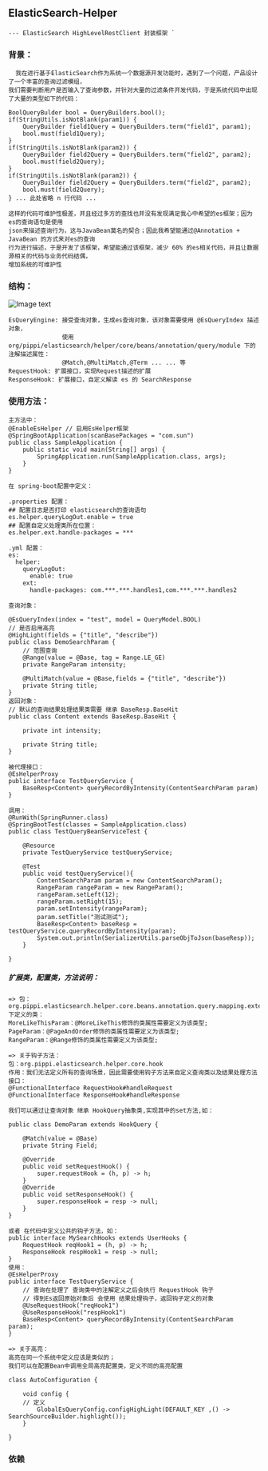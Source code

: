 ## ElasticSearch-Helper 
    --- ElasticSearch HighLevelRestClient 封装框架 `

### 背景：
```
  我在进行基于ElasticSearch作为系统一个数据源开发功能时，遇到了一个问题，产品设计了一个丰富的查询过滤模组，
我们需要判断用户是否输入了查询参数，并针对大量的过滤条件开发代码，于是系统代码中出现了大量的类型如下的代码：
```

    BoolQueryBulder bool = QueryBuilders.bool();
    if(StringUtils.isNotBlank(param1)) {
        QueryBuilder field1Query = QueryBuilders.term("field1", param1);
        bool.must(field1Query);
    }
    if(StringUtils.isNotBlank(param2)) {
        QueryBuilder field2Query = QueryBuilders.term("field2", param2);
        bool.must(field2Query);
    }
    if(StringUtils.isNotBlank(param2)) {
        QueryBuilder field2Query = QueryBuilders.term("field2", param2);
        bool.must(field2Query);
    } ... 此处省略 n 行代码 ...

```
这样的代码可维护性极差，并且经过多方的查找也并没有发现满足我心中希望的es框架；因为es的查询语句是使用
json来描述查询行为，这与JavaBean莫名的契合；因此我希望能通过@Annotation + JavaBean 的方式来对es的查询
行为进行描述，于是开发了该框架，希望能通过该框架，减少 60% 的es相关代码，并且让数据源相关的代码与业务代码结偶，
增加系统的可维护性
```
### 结构：
![Image text](https://gitee.com/JohenTeng/elasticsearch-helper/raw/develop/.doc/image/es-helper.png)
```
EsQueryEngine: 接受查询对象，生成es查询对象，该对象需要使用 @EsQueryIndex 描述对象，
               使用 org/pippi/elasticsearch/helper/core/beans/annotation/query/module 下的注解描述属性：
               @Match,@MultiMatch,@Term ... ... 等
RequestHook: 扩展接口，实现Request描述的扩展
ResponseHook: 扩展接口，自定义解读 es 的 SearchResponse

```

### 使用方法：
```
主方法中：
@EnableEsHelper // 启用EsHelper框架 
@SpringBootApplication(scanBasePackages = "com.sun")
public class SampleApplication {
    public static void main(String[] args) {
        SpringApplication.run(SampleApplication.class, args);
    }
}

```
```
在 spring-boot配置中定义：

.properties 配置：
## 配置日志是否打印 elasticsearch的查询语句
es.helper.queryLogOut.enable = true 
## 配置自定义处理类所在位置：
es.helper.ext.handle-packages = *** 

.yml 配置：
es:
  helper:
    queryLogOut:
      enable: true
    ext:
      handle-packages: com.***.***.handles1,com.***.***.handles2 
```
```
查询对象：

@EsQueryIndex(index = "test", model = QueryModel.BOOL)
// 是否启用高亮
@HighLight(fields = {"title", "describe"}) 
public class DemoSearchParam {
    // 范围查询
    @Range(value = @Base, tag = Range.LE_GE)
    private RangeParam intensity;
    
    @MultiMatch(value = @Base,fields = {"title", "describe"})
    private String title;
}
返回对象：
// 默认的查询结果处理结果类需要 继承 BaseResp.BaseHit
public class Content extends BaseResp.BaseHit {

    private int intensity;

    private String title;
}

被代理接口：
@EsHelperProxy
public interface TestQueryService {
    BaseResp<Content> queryRecordByIntensity(ContentSearchParam param)
}

调用：
@RunWith(SpringRunner.class)
@SpringBootTest(classes = SampleApplication.class)
public class TestQueryBeanServiceTest {

    @Resource
    private TestQueryService testQueryService;

    @Test
    public void testQueryService(){
        ContentSearchParam param = new ContentSearchParam();
        RangeParam rangeParam = new RangeParam();
        rangeParam.setLeft(12);
        rangeParam.setRight(15);
        param.setIntensity(rangeParam);
        param.setTitle("测试测试");
        BaseResp<Content> baseResp = testQueryService.queryRecordByIntensity(param);
        System.out.println(SerializerUtils.parseObjToJson(baseResp));
    }

}

```
##### 扩展类，配置类，方法说明：
```
=> 包：org.pippi.elasticsearch.helper.core.beans.annotation.query.mapping.extend下定义的类：
MoreLikeThisParam：@MoreLikeThis修饰的类属性需要定义为该类型;
PageParam：@PageAndOrder修饰的类属性需要定义为该类型;
RangeParam：@Range修饰的类属性需要定义为该类型;

=> 关于钩子方法：
包：org.pippi.elasticsearch.helper.core.hook
作用：我们无法定义所有的查询场景，因此需要使用钩子方法来自定义查询类以及结果处理方法
接口：
@FunctionalInterface RequestHook#handleRequest
@FunctionalInterface ResponseHook#handleResponse

我们可以通过让查询对象 继承 HookQuery抽象类,实现其中的set方法,如：

public class DemoParam extends HookQuery {
    
    @Match(value = @Base)
    private String Field;
    
    @Override
    public void setRequestHook() {
        super.requestHook = (h, p) -> h;
    }
    @Override
    public void setResponseHook() {
        super.responseHook = resp -> null;
    }
}

或者 在代码中定义公共的钩子方法，如：
public interface MySearchHooks extends UserHooks {
    RequestHook reqHook1 = (h, p) -> h;
    ResponseHook respHook1 = resp -> null;
}
使用：
@EsHelperProxy
public interface TestQueryService {
    // 查询在处理了 查询类中的注解定义之后会执行 RequestHook 钩子
    // 得到Es返回原始对象后 会使用 结果处理钩子，返回钩子定义的对象
    @UseRequestHook("reqHook1")
    @UseResponseHook("respHook1")
    BaseResp<Content> queryRecordByIntensity(ContentSearchParam param);
}

=> 关于高亮：
高亮在同一个系统中定义应该是类似的；
我们可以在配置Bean中调用全局高亮配置类，定义不同的高亮配置

class AutoConfiguration {
    
    void config {
    // 定义
        GlobalEsQueryConfig.configHighLight(DEFAULT_KEY ,() -> SearchSourceBuilder.highlight());
    }

}

```

### 依赖
```


```
